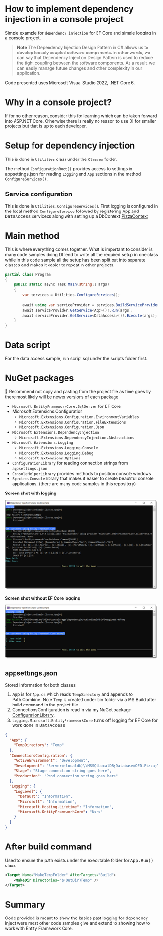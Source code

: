 ﻿# How to implement dependency injection in a console project

Simple example for `dependency injection` for EF Core and simple logging in a console project. 

> **Note**
>The Dependency Injection Design Pattern in C# allows us to develop loosely coupled software components. In other words, we can say that Dependency Injection Design Pattern is used to reduce the tight coupling between the software components. As a result, we can easily manage future changes and other complexity in our application.

Code presented uses Microsoft Visual Studio 2022, .NET Core 6.

# Why in a console project?

If for no other reason, consider this for learning which can be taken forward into ASP.NET Core. Otherwise there is really no reason to use DI for smaller projects but that is up to each developer.

# Setup for dependency injection

This is done in `Utilities` class under the `Classes` folder.

The method `ConfigurationRoot()` provides access to settings in appsettings.json for reading `Logging` and `App` sections in the method `ConfigureServices()`.

## Service configuration

This is done in `Utilities.ConfigureServices()`. First logging is configured in the local method `ConfigureService` followed by registering  <kbd>App</kbd> and  <kbd>DataAccess</kbd> servicecs along with setting up a DbContext [PizzaContext](https://github.com/karenpayneoregon/console-apps/blob/master/DependencyInjectionSimple/Data/PizzaContext.cs)


# Main method

This is where everything comes together. What is important to consider is many code samples doing DI tend to write all the required setup in one class while in this code sample all the setup has been split out into separate classes and makes it easier to repeat in other projects.

```csharp
partial class Program
{
    public static async Task Main(string[] args)
    {
        var services = Utilities.ConfigureServices();

        await using var serviceProvider = services.BuildServiceProvider();
        await serviceProvider.GetService<App>()!.Run(args);
        await serviceProvider.GetService<DataAccess>()!.Execute(args);
    }
}
```


# Data script

For the data access sample, run script.sql under the scripts folder first.

# NuGet packages

:beginner: Recommend not copy and pasting from the project file as time goes by there most likely will be newer versions of each package

- `Microsoft.EntityFrameworkCore.SqlServer` for EF Core
- Microsoft.Extensions.Configuration
    - `Microsoft.Extensions.Configuration.EnvironmentVariables`
    - `Microsoft.Extensions.Configuration.FileExtensions`
    - `Microsoft.Extensions.Configuration.Json`
- `Microsoft.Extensions.DependencyInjection`
    - `Microsoft.Extensions.DependencyInjection.Abstractions`
- `Microsoft.Extensions.Logging`
    - `Microsoft.Extensions.Logging.Console`
    - `Microsoft.Extensions.Logging.Debug`
    - `Microsoft.Extensions.Options`
- `ConfigurationLibrary` for reading connection strings from `appsettings.json`
- `ConsoleHelperLibrary` provides methods to position console windows
- `Spectre.Console`  library that makes it easier to create beautiful console applications. (there are many code samples in this repository)

**Screen shot with logging**

![Screen](assets/screen.png)

**Screen shot without EF Core logging**

![Screen No Ef Log](assets/screen_no_ef_log.png)

## appsettings.json

Stored information for both classes

1.  <kbd>App</kbd> is for `App.cs` which reads `TempDirectory` and appends to Path.Combine. Note `Temp` is created under bin folder via a MS Build after build command in the project file.
1. ConnectionsConfiguration is read in via my NuGet package [ConfigurationLibrary](https://www.nuget.org/packages/ConfigurationLibrary/).
1. `Logging.Microsoft.EntityFrameworkCore` turns off logging for EF Core for work done in <kbd>DataAccess</kbd>

```json
{
  "App": {
    "TempDirectory": "Temp"
  },
  "ConnectionsConfiguration": {
    "ActiveEnvironment": "Development",
    "Development": "Server=(localdb)\\MSSQLLocalDB;Database=OED.Pizza;Trusted_Connection=True",
    "Stage": "Stage connection string goes here",
    "Production": "Prod connection string goes here"
  },
  "Logging": {
    "LogLevel": {
      "Default": "Information",
      "Microsoft": "Information",
      "Microsoft.Hosting.Lifetime": "Information",
      "Microsoft.EntityFrameworkCore": "None"
    }
  }
}
```

# After build command

Used to ensure the path exists under the executable folder for <kbd>App.Run()</kbd> class.

```xml
<Target Name="MakeTempFolder" AfterTargets="Build">
	<MakeDir Directories="$(OutDir)Temp" />
</Target>
```

# Summary

Code provided is meant to show the basics past logging for depenency inject were most other code samples give and extend to showing how to work with Entity Framework Core.